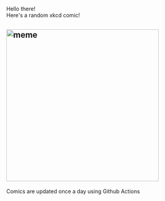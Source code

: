 Hello there! <br>Here's a random xkcd comic!<br>
## <img src="https://imgs.xkcd.com/comics/papyrus.png" alt="meme" width="400"/><br>
Comics are updated once a day using Github Actions